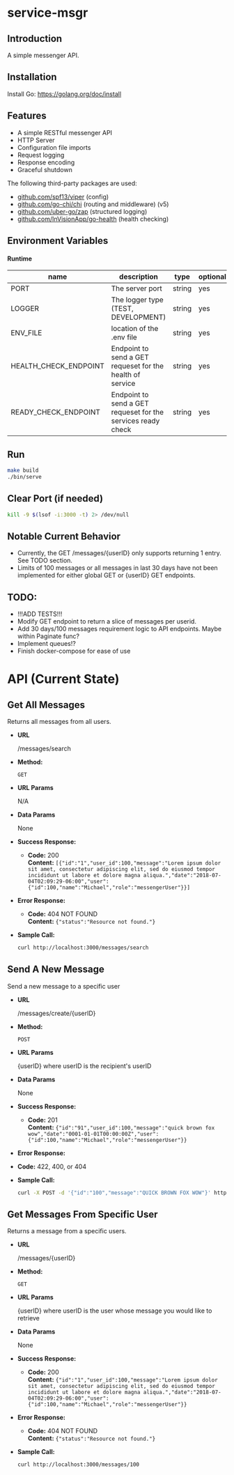 # service-msgr

## Introduction

A simple messenger API.

## Installation

Install Go: https://golang.org/doc/install

## Features

- A simple RESTful messenger API
- HTTP Server
- Configuration file imports
- Request logging
- Response encoding
- Graceful shutdown

The following third-party packages are used:
- [github.com/spf13/viper](https://github.com/spf13/viper) (config)
- [github.com/go-chi/chi](https://github.com/go-chi/chi) (routing and middleware) (v5)
- [github.com/uber-go/zap](https://github.com/uber-go/zap) (structured logging)
- [github.com/InVisionApp/go-health](https://github.com/InVisionApp/go-health) (health checking)

## Environment Variables
#### Runtime

| name                     | description                                                     | type    | optional | default     |
|--------------------------|-----------------------------------------------------------------|---------|----------|-------------|
| PORT                     | The server port                                                 | string  | yes      | 3000        |
| LOGGER                   | The logger type (TEST, DEVELOPMENT)                             | string  | yes      | DEVELOPMENT |
| ENV_FILE                 | location of the .env file                                       | string  | yes      | .env        |
| HEALTH_CHECK_ENDPOINT    | Endpoint to send a GET requeset for the health of service       | string  | yes      | /healthz    |
| READY_CHECK_ENDPOINT     | Endpoint to send a GET requeset for the services ready check    | string  | yes      | /readyz     |

## Run

```bash
make build
./bin/serve
```

## Clear Port (if needed)
```bash
kill -9 $(lsof -i:3000 -t) 2> /dev/null
```

## Notable Current Behavior
* Currently, the GET /messages/{userID} only supports returning 1 entry. See TODO section.
* Limits of 100 messages or all messages in last 30 days have not been implemented for either global GET or {userID} GET endpoints.

## TODO:
* !!!ADD TESTS!!!
* Modify GET endpoint to return a slice of messages per userid. 
* Add 30 days/100 messages requirement logic to API endpoints. Maybe within Paginate func?
* Implement queues!?
* Finish docker-compose for ease of use

# API (Current State)

**Get All Messages**
----
  Returns all messages from all users.

* **URL**

  /messages/search

* **Method:**

  `GET`
  
*  **URL Params**

    N/A

* **Data Params**

  None

* **Success Response:**

  * **Code:** 200 <br />
    **Content:** `[{"id":"1","user_id":100,"message":"Lorem ipsum dolor sit amet, consectetur adipiscing elit, sed do eiusmod tempor incididunt ut labore et dolore magna aliqua.","date":"2018-07-04T02:09:29-06:00","user":{"id":100,"name":"Michael","role":"messengerUser"}}]`
 
* **Error Response:**

  * **Code:** 404 NOT FOUND <br />
    **Content:** `{"status":"Resource not found."}`

* **Sample Call:**

  ```bash
  curl http://localhost:3000/messages/search
  ```

**Send A New Message**
----
Send a new message to a specific user

* **URL**

  /messages/create/{userID}

* **Method:**

  `POST`
*  **URL Params**

    {userID} where userID is the recipient's userID
* **Data Params**

  None

* **Success Response:**

  * **Code:** 201 <br />
    **Content:** `{"id":"91","user_id":100,"message":"quick brown fox wow","date":"0001-01-01T00:00:00Z","user":{"id":100,"name":"Michael","role":"messengerUser"}}`
 
* **Error Response:**

* **Code:** 422, 400, or 404 

* **Sample Call:**

  ```bash
  curl -X POST -d '{"id":"100","message":"QUICK BROWN FOX WOW"}' http://localhost:3000/messages/create/100
  ```

**Get Messages From Specific User**
----
  Returns a message from a specific users.

* **URL**

  /messages/{userID}

* **Method:**

  `GET`
  
*  **URL Params**

    {userID} where userID is the user whose message you would like to retrieve

* **Data Params**

  None

* **Success Response:**

  * **Code:** 200 <br />
    **Content:** `{"id":"1","user_id":100,"message":"Lorem ipsum dolor sit amet, consectetur adipiscing elit, sed do eiusmod tempor incididunt ut labore et dolore magna aliqua.","date":"2018-07-04T02:09:29-06:00","user":{"id":100,"name":"Michael","role":"messengerUser"}}`
 
* **Error Response:**

  * **Code:** 404 NOT FOUND <br />
    **Content:** `{"status":"Resource not found."}`

* **Sample Call:**

  ```bash
  curl http://localhost:3000/messages/100
  ```
